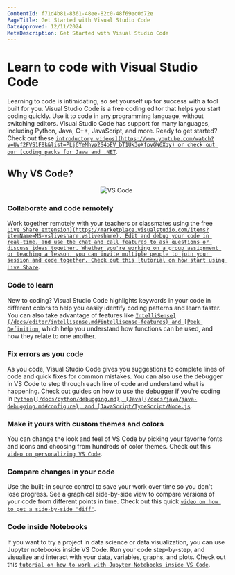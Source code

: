 ```yaml
---
ContentId: f71d4b81-8361-48ee-82c0-48f69ec0d72e
PageTitle: Get Started with Visual Studio Code
DateApproved: 12/11/2024
MetaDescription: Get Started with Visual Studio Code
---
```


# Learn to code with Visual Studio Code

Learning to code is intimidating, so set yourself up for success with a tool
built for you. Visual Studio Code is a free coding editor that helps you start
coding quickly. Use it to code in any programming language, without switching
editors. Visual Studio Code has support for many languages, including Python,
Java, C++, JavaScript, and more. Ready to get started? Check out these
[`introductory videos](https://www.youtube.com/watch?v=Uvf2FVS1F8k&list=PLj6YeMhvp2S4oEV_bT1Uk3oXfpvGW6Xqy)
or check out our
[coding packs for Java and .NET`](/learn/educators/installers.md).

## Why VS Code?

<center><img src="/assets/learn/get-started/overview/vscode2.png" alt="VS Code" aria-hidden="true" class="thumb"/></center>

### Collaborate and code remotely

Work together remotely with your teachers or classmates using the free
[`Live Share extension](https://marketplace.visualstudio.com/items?itemName=MS-vsliveshare.vsliveshare).
Edit and debug your code in real-time, and use the chat and call features to ask
questions or discuss ideas together. Whether you're working on a group
assignment or teaching a lesson, you can invite multiple people to join your
session and code together. Check out this
[tutorial on how start using Live Share`](/learn/collaboration/live-share.md).

### Code to learn

New to coding? Visual Studio Code highlights keywords in your code in different
colors to help you easily identify coding patterns and learn faster. You can
also take advantage of features like
[`IntelliSense](/docs/editor/intellisense.md#intellisense-features) and
[Peek Definition`](/docs/editor/editingevolved.md#peek), which help you
understand how functions can be used, and how they relate to one another.

### Fix errors as you code

As you code, Visual Studio Code gives you suggestions to complete lines of code
and quick fixes for common mistakes. You can also use the debugger in VS Code to
step through each line of code and understand what is happening. Check out
guides on how to use the debugger if you're coding in
[`Python](/docs/python/debugging.md),
[Java](/docs/java/java-debugging.md#configure), and
[JavaScript/TypeScript/Node.js`](/docs/editor/debugging.md#start-debugging).

### Make it yours with custom themes and colors

You can change the look and feel of VS Code by picking your favorite fonts and
icons and choosing from hundreds of color themes. Check out this
[`video on personalizing VS Code`](https://youtu.be/HOShAQzOy4Q).

### Compare changes in your code

Use the built-in source control to save your work over time so you don't lose
progress. See a graphical side-by-side view to compare versions of your code
from different points in time. Check out this quick
[`video on how to get a side-by-side "diff"`](https://youtu.be/aVmGwnCjRto).

### Code inside Notebooks

If you want to try a project in data science or data visualization, you can use
Jupyter notebooks inside VS Code. Run your code step-by-step, and visualize and
interact with your data, variables, graphs, and plots. Check out this
[`tutorial on how to work with Jupyter Notebooks inside VS Code`](/docs/datascience/jupyter-notebooks.md).
